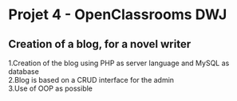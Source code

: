 # Projet 4 - OpenClassrooms DWJ
## Creation of a blog, for a novel writer
1.Creation of the blog using PHP as server language and MySQL as database  
2.Blog is based on a CRUD interface for the admin  
3.Use of OOP as possible  

